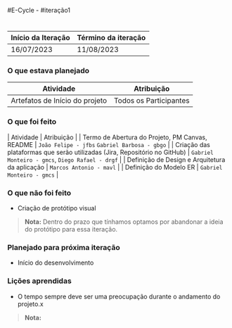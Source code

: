 #E-Cycle - #iteração1

# 

Início da Iteração | Término da iteração
------------ | -------------
16/07/2023 | 11/08/2023


### O que estava planejado
| Atividade | Atribuição |
| --- | --- |
| Artefatos de Início do projeto | Todos os Participantes |


### O que foi feito
| Atividade | Atribuição |
| Termo de Abertura do Projeto, PM Canvas, README | `João Felipe - jfbs` `Gabriel Barbosa - gbgo` |
| Criação das plataformas que serão utilizadas (Jira, Repositório no GitHub) | `Gabriel Monteiro - gmcs`, `Diego Rafael - drgf` |
| Definição de Design e Arquitetura da aplicação | `Marcos Antonio - mavl` |
| Definição do Modelo ER | `Gabriel Monteiro - gmcs` |

### O que não foi feito
* Criação de protótipo visual
> **Nota:** Dentro do prazo que tínhamos optamos por abandonar a ideia do protótipo para essa iteração.

### Planejado para próxima iteração
* Início do desenvolvimento
 

### Lições aprendidas
* O tempo sempre deve ser uma preocupação durante o andamento do projeto.x	
> **Nota:** 

